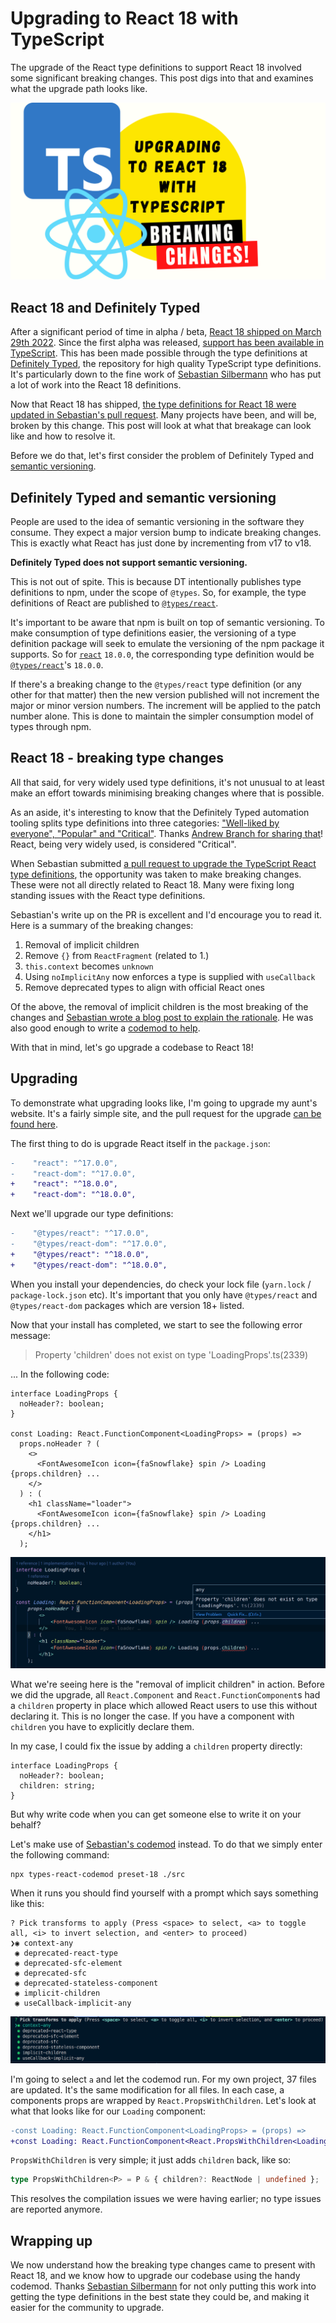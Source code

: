 # Upgrading to React 18 with TypeScript

The upgrade of the React type definitions to support React 18 involved some significant breaking changes. This post digs into that and examines what the upgrade path looks like.

![title image reading "Upgrading to React 18 with TypeScript" with the React, TypeScript and Definitely Typed logos`](title-image.png)

## React 18 and Definitely Typed

After a significant period of time in alpha / beta, [React 18 shipped on March 29th 2022](https://reactjs.org/blog/2022/03/29/react-v18.html). Since the first alpha was released, [support has been available in TypeScript](https://blog.logrocket.com/how-to-use-typescript-with-react-18-alpha/). This has been made possible through the type definitions at [Definitely Typed](https://github.com/DefinitelyTyped/DefinitelyTyped), the repository for high quality TypeScript type definitions. It's particularly down to the fine work of [Sebastian Silbermann](https://twitter.com/sebsilbermann) who has put a lot of work into the React 18 definitions.

Now that React 18 has shipped, [the type definitions for React 18 were updated in Sebastian's pull request](https://github.com/DefinitelyTyped/DefinitelyTyped/pull/56210). Many projects have been, and will be, broken by this change. This post will look at what that breakage can look like and how to resolve it.

Before we do that, let's first consider the problem of Definitely Typed and [semantic versioning](http://semver.org/).

## Definitely Typed and semantic versioning

People are used to the idea of semantic versioning in the software they consume. They expect a major version bump to indicate breaking changes. This is exactly what React has just done by incrementing from v17 to v18.

**Definitely Typed does not support semantic versioning.**

This is not out of spite. This is because DT intentionally publishes type definitions to npm, under the scope of `@types`. So, for example, the type definitions of React are published to [`@types/react`](https://www.npmjs.com/package/@types/react).

It's important to be aware that npm is built on top of semantic versioning. To make consumption of type definitions easier, the versioning of a type definition package will seek to emulate the versioning of the npm package it supports. So for [`react`](https://www.npmjs.com/package/react) `18.0.0`, the corresponding type definition would be [`@types/react`](https://www.npmjs.com/package/@types/react)'s `18.0.0`.

If there's a breaking change to the `@types/react` type definition (or any other for that matter) then the new version published will not increment the major or minor version numbers. The increment will be applied to the patch number alone. This is done to maintain the simpler consumption model of types through npm.

## React 18 - breaking type changes

All that said, for very widely used type definitions, it's not unusual to at least make an effort towards minimising breaking changes where that is possible.

As an aside, it's interesting to know that the Definitely Typed automation tooling splits type definitions into three categories: ["Well-liked by everyone", "Popular" and "Critical"](https://github.com/DefinitelyTyped/dt-mergebot/blob/5485345b210a4baf8e63376a930554bf2b7dd311/src/basic.ts#L11-L14). Thanks [Andrew Branch for sharing that](https://twitter.com/atcb/status/1438559981838626817)! React, being very widely used, is considered "Critical".

When Sebastian submitted [a pull request to upgrade the TypeScript React type definitions](https://github.com/DefinitelyTyped/DefinitelyTyped/pull/56210), the opportunity was taken to make breaking changes. These were not all directly related to React 18. Many were fixing long standing issues with the React type definitions.

Sebastian's write up on the PR is excellent and I'd encourage you to read it. Here is a summary of the breaking changes:

1. Removal of implicit children
2. Remove `{}` from `ReactFragment` (related to 1.)
3. `this.context` becomes `unknown`
4. Using `noImplicitAny` now enforces a type is supplied with `useCallback`
5. Remove deprecated types to align with official React ones

Of the above, the removal of implicit children is the most breaking of the changes and [Sebastian wrote a blog post to explain the rationale](https://solverfox.dev/writing/no-implicit-children). He was also good enough to write a [codemod to help](https://github.com/eps1lon/types-react-codemod).

With that in mind, let's go upgrade a codebase to React 18!

## Upgrading

To demonstrate what upgrading looks like, I'm going to upgrade my aunt's website. It's a fairly simple site, and the pull request for the upgrade [can be found here](https://github.com/johnnyreilly/poor-clares-arundel-koa/pull/69).

The first thing to do is upgrade React itself in the `package.json`:

```diff
-    "react": "^17.0.0",
-    "react-dom": "^17.0.0",
+    "react": "^18.0.0",
+    "react-dom": "^18.0.0",
```

Next we'll upgrade our type definitions:

```diff
-    "@types/react": "^17.0.0",
-    "@types/react-dom": "^17.0.0",
+    "@types/react": "^18.0.0",
+    "@types/react-dom": "^18.0.0",
```

When you install your dependencies, do check your lock file (`yarn.lock` / `package-lock.json` etc). It's important that you only have `@types/react` and `@types/react-dom` packages which are version 18+ listed.

Now that your install has completed, we start to see the following error message:

> Property 'children' does not exist on type 'LoadingProps'.ts(2339)

... In the following code:

```tsx
interface LoadingProps {
  noHeader?: boolean;
}

const Loading: React.FunctionComponent<LoadingProps> = (props) =>
  props.noHeader ? (
    <>
      <FontAwesomeIcon icon={faSnowflake} spin /> Loading {props.children} ...
    </>
  ) : (
    <h1 className="loader">
      <FontAwesomeIcon icon={faSnowflake} spin /> Loading {props.children} ...
    </h1>
  );
```

![screenshot of the above code snippet with "Property 'children' does not exist on type 'LoadingProps'.ts(2339)" displayed over the `props.children`](screenshot-no-children.png)

What we're seeing here is the "removal of implicit children" in action. Before we did the upgrade, all `React.Component` and `React.FunctionComponent`s had a `children` property in place which allowed React users to use this without declaring it. This is no longer the case. If you have a component with `children` you have to explicitly declare them.

In my case, I could fix the issue by adding a `children` property directly:

```tsx
interface LoadingProps {
  noHeader?: boolean;
  children: string;
}
```

But why write code when you can get someone else to write it on your behalf?

Let's make use of [Sebastian's codemod](https://github.com/eps1lon/types-react-codemod) instead. To do that we simply enter the following command:

```shell
npx types-react-codemod preset-18 ./src
```

When it runs you should find yourself with a prompt which says something like this:

```shell
? Pick transforms to apply (Press <space> to select, <a> to toggle all, <i> to invert selection, and <enter> to proceed)
❯◉ context-any
 ◉ deprecated-react-type
 ◉ deprecated-sfc-element
 ◉ deprecated-sfc
 ◉ deprecated-stateless-component
 ◉ implicit-children
 ◉ useCallback-implicit-any
```

![screenshot of the terminal prompt above](screenshot-codemod-in-action.png)

I'm going to select `a` and let the codemod run. For my own project, 37 files are updated. It's the same modification for all files. In each case, a components props are wrapped by `React.PropsWithChildren`. Let's look at what that looks like for our `Loading` component:

```diff
-const Loading: React.FunctionComponent<LoadingProps> = (props) =>
+const Loading: React.FunctionComponent<React.PropsWithChildren<LoadingProps>> = (props) =>
```

`PropsWithChildren` is very simple; it just adds `children` back, like so:

```ts
type PropsWithChildren<P> = P & { children?: ReactNode | undefined };
```

This resolves the compilation issues we were having earlier; no type issues are reported anymore.

## Wrapping up

We now understand how the breaking type changes came to present with React 18, and we know how to upgrade our codebase using the handy codemod. Thanks [Sebastian Silbermann](https://twitter.com/sebsilbermann) for not only putting this work into getting the type definitions in the best state they could be, and making it easier for the community to upgrade.
